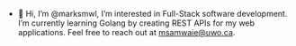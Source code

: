 - 👋 Hi, I’m @marksmwl, I’m interested in Full-Stack software development. I’m currently learning Golang by creating REST APIs for my web applications. Feel free to reach out at msamwaie@uwo.ca.
